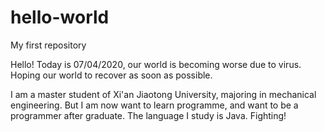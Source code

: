 # hello-world
My first repository

Hello! Today is 07/04/2020, our world is becoming worse due to virus. Hoping our world to recover as soon as possible.

I am a master student of Xi'an Jiaotong University, majoring in mechanical engineering. But I am now want to learn programme, and want to be a programmer after graduate. The language I study is Java. Fighting!
